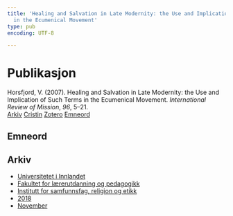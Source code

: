 ```yaml
---
title: 'Healing and Salvation in Late Modernity: the Use and Implication of Such Terms
  in the Ecumenical Movement'
type: pub
encoding: UTF-8

---
```

<h1>Publikasjon</h1>
<article id="csl-bib-container-XIKVUJMQ" class="csl-bib-container">
  <div class="csl-bib-body"> <div class="csl-entry">Horsfjord, V. (2007). Healing and Salvation in Late Modernity: the Use and Implication of Such Terms in the Ecumenical Movement. <i>International Review of Mission</i>, <i>96</i>, 5–21.</div> </div>
  <div class="csl-bib-buttons">
    <a href="#taxonomy-article-XIKVUJMQ" alt="archive" class="csl-bib-button">Arkiv</a>
    <a href="https://app.cristin.no/results/show.jsf?id=1626813" alt="Cristin" class="csl-bib-button">Cristin</a>
    <a href="http://zotero.org/groups/5881554/items/XIKVUJMQ" alt="Zotero" class="csl-bib-button">Zotero</a>
    <a href="#keywords-article-XIKVUJMQ" alt="keywords" class="csl-bib-button">Emneord</a>
  </div>
  <div id="csl-bib-meta-container-XIKVUJMQ"></div>
</article>
<div id="csl-bib-meta-XIKVUJMQ" class="csl-bib-meta">
  <article id="keywords-article-XIKVUJMQ" class="keywords-article">
    <h1>Emneord</h1>
    
  </article>
  <article id="taxonomy-article-XIKVUJMQ" class="taxonomy-article">
    <h1>Arkiv</h1>
    <ul>
      <li>
        <a href="/nn/archive/?key=3DCRN523">Universitetet i Innlandet</a>
      </li>
      <li>
        <a href="/nn/archive/?key=WYNZA47F">Fakultet for lærerutdanning og pedagogikk</a>
      </li>
      <li>
        <a href="/nn/archive/?key=XY7UYWKQ">Institutt for samfunnsfag, religion og etikk</a>
      </li>
      <li>
        <a href="/nn/archive/?key=9MEWKPK8">2018</a>
      </li>
      <li>
        <a href="/nn/archive/?key=4PGDXREK">November</a>
      </li>
    </ul>
  </article>
</div>
